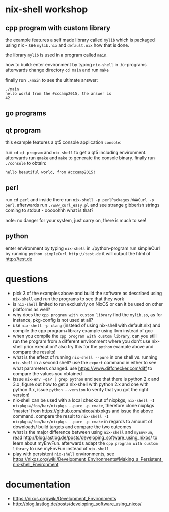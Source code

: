 # nix-shell workshop

## cpp program with custom library

the example features a self made library called `mylib` which is packaged
using nix - see `mylib.nix` and `default.nix` how that is done.

the library `mylib` is used in a program called `main`.

how to build: enter environment by typing `nix-shell` in ./c-programs afterwards
change directory `cd main` and run `make`

finally run `./main` to see the ultimate answer:

    ./main 
    hello world from the #cccamp2015, the answer is 
    42

## go programs
## qt program

this example features a qt5 console application `console`:

run `cd qt-program` and `nix-shell` to get a qt5 including environment. afterwards
run `qmake` and `make` to generate the console binary. finally run `./console` to obtain:

    hello beautiful world, from #cccamp2015! 

## perl

run `cd perl` and inside there run `nix-shell -p perlPackages.WWWCurl -p perl`, afterwards run
`./www_curl_easy.pl` and see strange gibberish strings coming to stdout - ooooohhh what is that?

note: no danger for your system, just carry on, there is much to see!

## python
enter environment by typing `nix-shell` in ./python-program
run simpleCurl by running `python simpleCurl http://test.de`
it will output the html of http://test.de

# questions
* pick 3 of the examples above and build the software as described using `nix-shell` and run the programs to see that they work
* is `nix-shell` limited to run exclusivly on NixOS or can it be used on other platforms as well? 
* why does the `cpp program with custom library` find the `mylib.so`, as for instance, pkg-config is not used at all?
* use `nix-shell -p clang` (instead of using nix-shell with default.nix) and compile the cpp program+library example using llvm instead of gcc
* when you compile the `cpp program with custom library`, can you still run the program from a different environment where you don't use nix-shell prior execution? also try this for the `python` example above and compare the results!
* what is the effect of running `nix-shell --pure` in one shell vs. running `nix-shell` in a second shell? use the `export` command in either to see what parameters changed. use https://www.diffchecker.com/diff to compare the values you obtained
* issue `nix-env -qaP | grep python` and see that there is python 2.x and 3.x ;figure out how to get a nix-shell with python 2.x and one with python 3.x, issue `python --version` to verify that you got the right version!
* nix-shell can be used with a local checkout of nixpkgs, `nix-shell -I nixpkgs=/foo/bar/nixpkgs --pure -p cmake`, therefore clone nixpkgs 'master' from https://github.com/nixos/nixpkgs and issue the above command. compare the result to `nix-shell -I nixpkgs=/foo/bar/nixpkgs --pure -p cmake` in regards to amount of downloads/ build targets and compare the two outcomes
* what is the major difference between using `nix-shell` and `myEnvFun`, read http://blog.lastlog.de/posts/developing_software_using_nixos/ to learn about myEnvFun. afterwards adapt the `cpp program with custom library` to use myEnvFun instead of `nix-shell` 
* play with persistent `nix-shell` environments, see https://nixos.org/wiki/Development_Environments#Making_a_Persistent_nix-shell_Environment

# documentation
* https://nixos.org/wiki/Development_Environments
* http://blog.lastlog.de/posts/developing_software_using_nixos/
